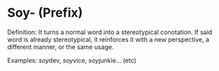 # Soy- (Prefix)

Definition: It turns a normal word into a stereotypical conotation. If said word is already stereotypical,
it reinforces it with a new perspective, a different manner, or the same usage.

Examples: *soy*dev, *soy*vice, *soy*junkie... (etc)
